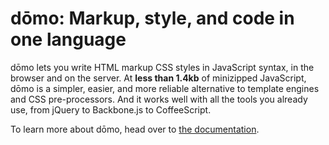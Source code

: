 dōmo: Markup, style, and code in one language
=============================================

dōmo lets you write HTML markup CSS styles in JavaScript syntax, in the browser and on the server. At **less than 1.4kb** of minizipped JavaScript, dōmo is a simpler, easier, and more reliable alternative to template engines and CSS pre-processors. And it works well with all the tools you already use, from jQuery to Backbone.js to CoffeeScript.

To learn more about dōmo, head over to [the documentation](https://jed.github.io/domo/).
